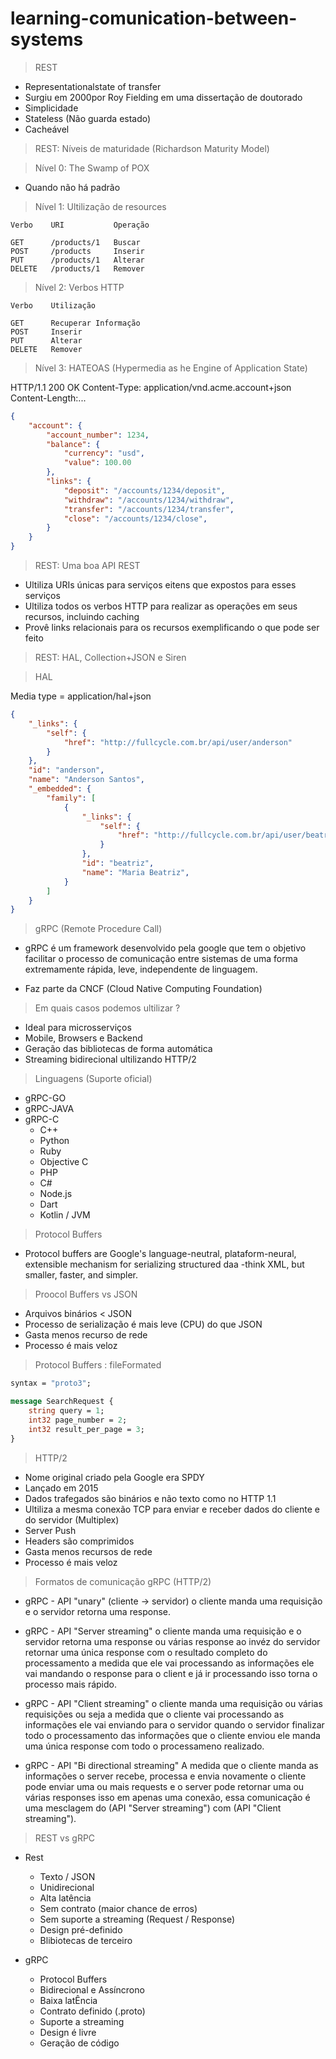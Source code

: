 # learning-comunication-between-systems

> REST

- Representationalstate of transfer
- Surgiu em 2000por Roy Fielding em uma dissertação de doutorado
- Simplicidade
- Stateless (Não guarda estado) 
- Cacheável

> REST: Níveis de maturidade (Richardson Maturity Model)

> Nível 0: The Swamp of POX 

- Quando não há padrão

> Nível 1: Ultilização de resources 

    Verbo    URI           Operação

    GET      /products/1   Buscar
    POST     /products     Inserir
    PUT      /products/1   Alterar
    DELETE   /products/1   Remover

> Nível 2: Verbos HTTP

    Verbo    Utilização           

    GET      Recuperar Informação
    POST     Inserir
    PUT      Alterar
    DELETE   Remover

> Nível 3: HATEOAS (Hypermedia as he Engine of Application State)

HTTP/1.1 200 OK
Content-Type: application/vnd.acme.account+json
Content-Length:...

```json
{
    "account": {
        "account_number": 1234,
        "balance": {
            "currency": "usd",
            "value": 100.00
        },
        "links": {
            "deposit": "/accounts/1234/deposit",
            "withdraw": "/accounts/1234/withdraw",
            "transfer": "/accounts/1234/transfer",
            "close": "/accounts/1234/close",
        }
    }
}
```

> REST: Uma boa API REST

- Ultiliza URIs únicas para serviços eitens que expostos para esses serviços
- Ultiliza todos os verbos HTTP para realizar as operações em seus recursos, incluindo caching
- Provê links relacionais para os recursos exemplificando o que pode ser feito

> REST: HAL, Collection+JSON e Siren

>HAL

Media type = application/hal+json

```json
{
    "_links": {
        "self": {
            "href": "http://fullcycle.com.br/api/user/anderson"
        }
    },
    "id": "anderson",
    "name": "Anderson Santos",
    "_embedded": {
        "family": [
            {
                "_links": {
                    "self": {
                        "href": "http://fullcycle.com.br/api/user/beatriz"
                    }
                },
                "id": "beatriz",
                "name": "Maria Beatriz",
            }
        ]
    }
}
```


> gRPC (Remote Procedure Call)

- gRPC é um framework desenvolvido pela google que tem o objetivo facilitar o processo de comunicação entre sistemas 
de uma forma extremamente rápida, leve, independente de linguagem.

- Faz parte da CNCF (Cloud Native Computing Foundation)

> Em quais casos podemos ultilizar ?

- Ideal para microsserviços 
- Mobile, Browsers e Backend
- Geração das bibliotecas de forma automática 
- Streaming bidirecional ultilizando HTTP/2

> Linguagens (Suporte oficial)

- gRPC-GO
- gRPC-JAVA
- gRPC-C
    - C++
    - Python
    - Ruby
    - Objective C
    - PHP
    - C#
    - Node.js
    - Dart
    - Kotlin / JVM

> Protocol Buffers

- Protocol buffers are Google's language-neutral, plataform-neural, extensible mechanism for serializing structured daa -think XML, but smaller, faster, and
simpler.

> Proocol Buffers vs JSON

- Arquivos binários < JSON
- Processo de serialização é mais leve (CPU) do que JSON
- Gasta menos recurso de rede
- Processo é mais veloz

> Protocol Buffers : fileFormated 

```proto
syntax = "proto3";

message SearchRequest {
    string query = 1;
    int32 page_number = 2;
    int32 result_per_page = 3;
}
```

> HTTP/2

- Nome original criado pela Google era SPDY
- Lançado em 2015
- Dados trafegados são binários e não texto como no HTTP 1.1
- Ultiliza a mesma conexão TCP para enviar e receber dados do cliente e do servidor (Multiplex)
- Server Push
- Headers são comprimidos
- Gasta menos recursos de rede 
- Processo é mais veloz

> Formatos de comunicação gRPC (HTTP/2)

- gRPC - API "unary" (cliente -> servidor)
o cliente manda uma requisição e o servidor retorna uma response.

- gRPC - API "Server streaming" 
o cliente manda uma requisição e o servidor retorna uma response ou várias response
ao invéz do servidor retornar uma única response com o resultado completo do processamento
a medida que ele vai processando as informações ele vai mandando o response para o client e
já ir processando isso torna o processo mais rápido.

- gRPC - API "Client streaming" 
o cliente manda uma requisição ou várias requisições ou seja a medida que o cliente vai processando 
as informações ele vai enviando para o servidor quando o servidor finalizar todo o processamento das informações
que o cliente enviou ele manda uma única response com todo o processameno realizado.

- gRPC - API "Bi directional streaming" 
A medida que o cliente manda as informações o server recebe, processa e envia novamente
o cliente pode enviar uma ou mais requests e o server pode retornar uma ou várias responses
isso em apenas uma conexão, essa comunicação é uma mesclagem do (API "Server streaming") com (API "Client streaming").

> REST vs gRPC

- Rest
    - Texto / JSON
    - Unidirecional
    - Alta latência
    - Sem contrato (maior chance de erros)
    - Sem suporte a streaming (Request / Response)
    - Design pré-definido
    - Blibiotecas de terceiro

- gRPC
    - Protocol Buffers
    - Bidirecional e Assíncrono
    - Baixa latÊncia
    - Contrato definido (.proto)
    - Suporte a streaming
    - Design é livre
    - Geração de código